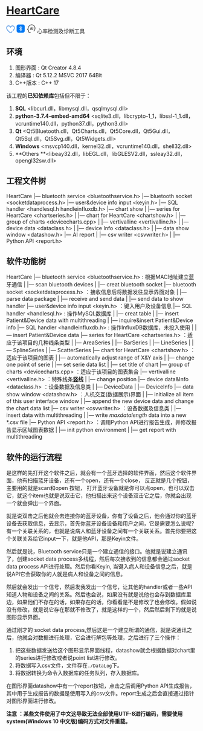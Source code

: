 # [HeartCare](https://github.com/FlameAlpha/HeartCare.git)

<img src="../Image/heart.png" style="zoom:10%;" /> <img src="../Image/bluetooth.png" style="zoom:12%;" /> <img src="../Image/ai.png" style="zoom:12%;" />
心率检测及诊断工具

## 环境

1. 图形界面 : Qt Creator 4.8.4
2. 编译器 : Qt 5.12.2 MSVC 2017 64Bit
3. C++版本 : C++ 17

该工程的**已知依赖库**包括但不限于：

1. **SQL** <libcurl.dll，libmysql.dll，qsqlmysql.dll>
2. **python-3.7.4-embed-amd64** <sqlite3.dll，libcrypto-1_1，libssl-1_1.dll，vcruntime140.dll，python37.dll，python3.dll>
3. **Qt** <Qt5Bluetooth.dll，Qt5Charts.dll，Qt5Core.dll，Qt5Gui.dll，Qt5Sql.dll，Qt5Svg.dll，Qt5Widgets.dll>
4. **Windows** <msvcp140.dll，kernel32.dll，vcruntime140.dll，shell32.dll>
5. **Others **<libeay32.dll，libEGL.dll，libGLESV2.dll，ssleay32.dll，opengl32sw.dll>

## 工程文件树

HeartCare
    |― bluetooth service <bluetoothservice.h>
    |― bluetooth socket <socketdataprocess.h>
    |― user&device info input <keyin.h>
    |― SQL handler <handlesql.h handleinfluxdb.h>
    |― chart show
    |    |― series for HeartCare <chartseries.h>
    |    |― chart for HeartCare <chartshow.h>
    |    |― group of charts <devicecharts.cpp>
    |    |― vertivalline <vertivalline.h>
    |    |― device data <dataclass.h>
    |    |― device Info <dataclass.h>
    |    |― data show window <datashow.h>
    |― AI report
    |    |― csv writer <csvwriter.h>
    |    |― Python API <report.h>

## 软件功能树

HeartCare
    |― bluetooth service <bluetoothservice.h> : 根据MAC地址建立蓝牙通信
    |    |― scan bluetooth devices
    |    |― creat bluetooth socket
    |― bluetooth socket <socketdataprocess.h> ：接收信息后将数据发往显示界面对象
    |    |― parse data package
    |    |― receive and send data
    |    |― send data to show handler
    |― user&device info input <keyin.h> ：键入用户及设备信息
    |― SQL handler <handlesql.h> : 操作MySQL数据库
    |    |― creat table
    |    |― insert Patient&Device data  with multithreading
    |    |― inquire&insert Patient&Device info
    |― SQL handler <handleinfluxdb.h> : 操作InfluxDB数据库，未投入使用
    |    |― insert Patient&Device data
    |― series for HeartCare <chartseries.h> ：适应于该项目的几种线条类型
    |    |― AreaSeries
    |    |― BarSeries
    |    |― LineSeries
    |    |― SplineSeries
    |    |― ScatterSeries
    |― chart for HeartCare <chartshow.h> ：适应于该项目的图表
    |    |― automatically adjust range of X&Y axis
    |    |― change one point of serie
    |    |― set serie data list
    |    |― set title of chart
    |― group of charts <devicecharts.cpp> ：适应于该项目的图表集合
    |― vertivalline <vertivalline.h> ：特殊线条**竖线**
    |    |― change position
    |― device data&Info <dataclass.h> ：设备数据及信息类
    |    |― DeviceData
    |    |― DeviceInfo
    |― data show window <datashow.h> ：人机交互(数据展示)界面
    |    |― initialize all item of this user interface window
    |    |― append the new device data and change the chart data list
    |― csv writer <csvwriter.h> ：设备数据及信息类
    |    |― insert data with multithreading
    |    |― write *maxdatalength* data into a new *.csv file 
    |― Python API <report.h> ：调用Python API进行报告生成，并修改报告显示区域图表数据
    |    |― init python environment
    |    |― get report with multithreading

## 软件的运行流程

是这样的先打开这个软件之后，就会有一个蓝牙选择的软件界面，然后这个软件界面，他有扫描蓝牙设备，还有一个open，还有一个close， 反正就是几个按钮，主要用的就是scan和open 按钮， 打开蓝牙设备就是你可以点open，也可以双击它，就这个item也就是说双击它，他扫描出来这个设备双击它之后，你就会出现一个就会弹出一个界面。

就是说双击之后他就会去连接你的蓝牙设备，你有了设备之后，他会通过你的蓝牙设备去获取信息，去显示，首先你蓝牙设备设备和用户之间，它是需要怎么说呢?有一个关联关系的，也就是说病人和蓝牙设备之间有一个关联关系。首先你要把这个关联关系给它input一下，就是他API，那是Keyin文件。

然后就是说，Bluetooth service只是一个建立通信的接口。他就是说建立通讯了，创建socket data process多线程，然后每次接收到的信息都会通过socket data process API进行处理。然后你看Keyin, 当键入病人和设备信息之后，就是说API它会获取你的人就是病人和设备之间的信息。

然后就会发出一个信号，然后发我发出一个信号，让其他的handler或者一些API知道人物和设备之间的关系。然后也会说，如果没有就是说他也会存到数据库里边，如果他们不存在的话，如果存在的话，你看看是不是修改了也会修改。假如说没有修改，就是说它存在那就不修改了，就是这样的一个，然后然后剩下的就是说图形显示界面。

通过刚才的 socket data process,然后这是一个建立所谓的通信，就是说通讯之后，他就会对数据进行处理，它会进行解包等处理，之后进行了三个操作：

1. 把这些数据发送给这个图形显示界面线程，datashow就会根据数据对chart里的series进行修改或者说point list进行修改。
2. 将数据写入csv文件，文件存在`./DataLog`下。
3. 将数据转换为命令入数据库的任务队列，存入数据库。

在图形界面datashow中有一个report按钮，点击之后调用Python API生成报告，其中用于生成报告的数据是使用写入的csv文件。report生成之后会直接通过指针对图形界面进行修改。

**注意 ：某些文件使用了中文这导致无法全部使用UTF-8进行编码，需要使用system(Windows 10 中文版)编码方式对文件重载。**



